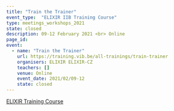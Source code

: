 ```yaml
---
title: "Train the Trainer"
event_type:  "ELIXIR IIB Training Course"
type: meetings_workshops_2021
state: closed
description: 09-12 February 2021 <br> Online
page_id: 
event:
  - name: "Train the Trainer"
    url: https://training.vib.be/all-trainings/train-trainer
    organisers: ELIXIR ELIXIR-CZ
    teachers: []
    venue: Online
    event_date: 2021/02/09-12
    state: closed
---
```


[ELIXIR Training Course](https://web.vscht.cz/~spiwokv/trt/)


<br>